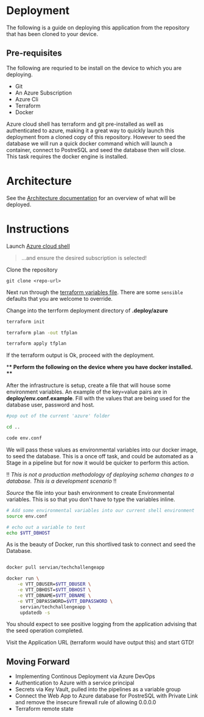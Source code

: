 # Deployment

The following is a guide on deploying this application from the repository that has been cloned to your device.

## Pre-requisites

The following are requried to be install on the device to which you are deploying.

- Git
- An Azure Subscription
- Azure Cli
- Terraform
- Docker

Azure cloud shell has terraform and git pre-installed as well as authenticated to azure, making it a great way to quickly launch this deployment from a cloned copy of this repository. However to seed the database we will run a quick docker command which will launch a container, connect to PostreSQL and seed the database then will close.  
This task requires the docker engine is installed.

# Architecture

See the [Architecture documentation](./ARCHITECTURE.md) for an overview of what will be deployed.

# Instructions

Launch [Azure cloud shell](https://shell.azure.com)

> ...and ensure the desired subscription is selected!

Clone the repository

`git clone <repo-url>`

Next run through the [terraform variables file](./azure/variables.tf). There are some `sensible` defaults that you are welcome to override.

Change into the terrform deployment directory of **.deploy/azure**

```bash
terraform init

terraform plan -out tfplan

terraform apply tfplan
```

If the terraform output is Ok, proceed with the deployment.

\***\* Perform the following on the device where you have docker installed. \*\***

After the infrastructure is setup, create a file that will house some environment variables. An example of the key=value pairs are in **deploy/env.conf.example**. Fill with the values that are being used for the database user, password and host.

```bash
#pop out of the current 'azure' folder

cd ..

code env.conf
```

We will pass these values as environmental variables into our docker image, to seed the database. This is a once off task, and could be automated as a Stage in a pipeline but for now it would be quicker to perform this action.

!! _This is not a production methodology of deploying schema changes to a database. This is a development scenario_ !!

_Source_ the file into your bash environment to create Environmental variables. This is so that you don't have to type the variables inline.

```bash
# Add some environmental variables into our current shell environment
source env.conf

# echo out a variable to test
echo $VTT_DBHOST
```

As is the beauty of Docker, run this shortlived task to connect and seed the Database.

```bash

docker pull servian/techchallengeapp

docker run \
    -e VTT_DBUSER=$VTT_DBUSER \
    -e VTT_DBHOST=$VTT_DBHOST \
    -e VTT_DBNAME=$VTT_DBNAME \
    -e VTT_DBPASSWORD=$VTT_DBPASSWORD \
     servian/techchallengeapp \
     updatedb -s
```

You should expect to see positive logging from the application advising that the seed operation completed.

Visit the Application URL (terraform would have output this) and start GTD!

## Moving Forward

- Implementing Continous Deployment via Azure DevOps
- Authentication to Azure with a service principal
- Secrets via Key Vault, pulled into the pipelines as a variable group
- Connect the Web App to Azure database for PostreSQL with Private Link and remove the insecure firewall rule of allowing 0.0.0.0
- Terraform remote state

